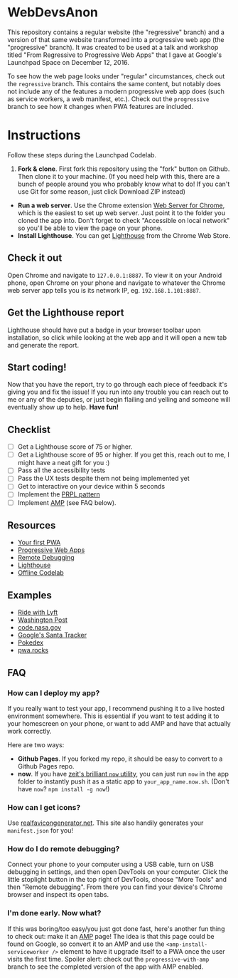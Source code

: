 
# WebDevsAnon

This repository contains a regular website (the "regressive" branch) and a
version of that same website transformed into a progressive web app (the
"progressive" branch). It was created to be used at a talk and workshop
titled "From Regressive to Progressive Web Apps" that I gave at Google's Launchpad Space on December 12,
2016.

To see how the web page looks under "regular" circumstances, check out the
`regressive` branch. This contains the same content, but notably does not
include any of the features a modern progressive web app does (such as service
workers, a web manifest, etc.). Check out the `progressive` branch to see how it changes when PWA features are
included.

# Instructions

Follow these steps during the Launchpad Codelab.

1. __Fork & clone__.
  First fork this repository using the "fork" button on Github. Then clone it to your machine. (If you need help with this, there are a bunch of people around you who probably know what to do! If you can't use Git for some reason, just click Download ZIP instead)
- __Run a web server__.
  Use the Chrome extension [Web Server for Chrome](https://chrome.google.com/webstore/detail/web-server-for-chrome/ofhbbkphhbklhfoeikjpcbhemlocgigb/related?hl=en), which is the easiest to set up web server. Just point it to the folder you cloned the app into. Don't forget to check "Accessible on local network" so you'll be able to view the page on your phone.
- __Install Lighthouse__.
  You can get [Lighthouse](goo.gl/AaqeAl) from the Chrome Web Store.

## Check it out

Open Chrome and navigate to `127.0.0.1:8887`. To view it on your Android phone, open Chrome on your phone and navigate to whatever the Chrome web server app tells you is its network IP, eg. `192.168.1.101:8887`.

## Get the Lighthouse report

Lighthouse should have put a badge in your browser toolbar upon installation, so click while looking at the web app and it will open a new tab and generate the report.

## Start coding!

Now that you have the report, try to go through each piece of feedback it's giving you and fix the issue! If you run into any trouble you can reach out to me or any of the deputies, or just begin flailing and yelling and someone will eventually show up to help. __Have fun!__

## Checklist

- [ ] Get a Lighthouse score of 75 or higher.
- [ ] Get a Lighthouse score of 95 or higher. If you get this, reach out to me, I might have a neat gift for you :)
- [ ] Pass all the accessibility tests
- [ ] Pass the UX tests despite them not being implemented yet
- [ ] Get to interactive on your device within 5 seconds
- [ ] Implement the [PRPL pattern](https://developers.google.com/web/fundamentals/performance/prpl-pattern/)
- [ ] Implement [AMP](https://ampproject.org) (see FAQ below).

## Resources

- [Your first PWA](https://developers.google.com/web/fundamentals/getting-started/codelabs/your-first-pwapp/)
- [Progressive Web Apps](https://developers.google.com/web/progressive-web-apps/)
- [Remote Debugging](https://developers.google.com/web/tools/chrome-devtools/remote-debugging/)
- [Lighthouse](https://developers.google.com/web/tools/lighthouse/)
- [Offline Codelab](https://codelabs.developers.google.com/codelabs/offline/index.html#0)

## Examples

- [Ride with Lyft](https://ride.lyft.com/)
- [Washington Post](https://washingtonpost.com/pwa)
- [code.nasa.gov](https://code.nasa.gov/)
- [Google's Santa Tracker](https://santatracker.google.com)
- [Pokedex](https://pokedex.org)
- [pwa.rocks](https://pwa.rocks/)

## FAQ

### How can I deploy my app?

If you really want to test your app, I recommend pushing it to a live hosted environment somewhere. This is essential if you want to test adding it to your homescreen on your phone, or want to add AMP and have that actually work correctly.

Here are two ways:
- __Github Pages__. If you forked my repo, it should be easy to convert to a Github Pages repo.
- __now__. If you have [zeit's brilliant `now` utility](https://zeit.co/now), you can just run `now` in the app folder to instantly push it as a static app to `your_app_name.now.sh`. (Don't have `now`? `npm install -g now`!)

### How can I get icons?

Use [realfavicongenerator.net](http://realfavicongenerator.net/). This site also handily generates your `manifest.json` for you!

### How do I do remote debugging?

Connect your phone to your computer using a USB cable, turn on USB debugging in settings, and then open DevTools on your computer. Click the little stoplight button in the top right of DevTools, choose "More Tools" and then "Remote debugging". From there you can find your device's Chrome browser and inspect its open tabs.

### I'm done early. Now what?

If this was boring/too easy/you just got done fast, here's another fun thing to check out: make it an [AMP](https://ampproject.org) page! The idea is that this page could be found on Google, so convert it to an AMP and use the `<amp-install-serviceworker />` element to have it upgrade itself to a PWA once the user visits the first time. Spoiler alert: check out the `progressive-with-amp` branch to see the completed version of the app with AMP enabled.
